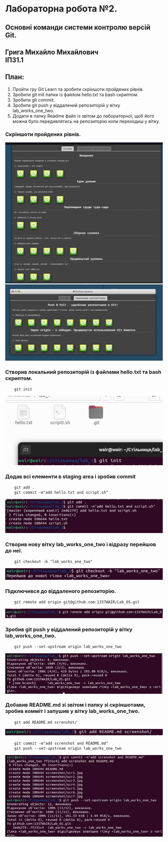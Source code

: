 #  Лабораторна робота №2.
## Основні команди системи контролю версій Git.
## Грига Михайло Михайлович <br> ІПЗ1.1
## План:
1) Пройти гру Git Learn та зробити скріншоти пройдених рівнів.
2) Зробити git init папки із файлом hello.txt та bash скриптом.
3) Зробити git commit.
4) Зробити git push у віддалений репозиторій у вітку lab_works_one_two.
5) Додати в папку Readme файл із звітом до лабораторної, щоб його можна було передивлятись на репозиторію коли переходиш у вітку.

### Скріншоти пройдених рівнів.
![images1](screenshot/scr1.jpg)
![images2](screenshot/scr2.jpg)
### Створив локальний репозиторій із файлами hello.txt та bash скриптом.
```
    git init
```
![images3](screenshot/scr3.jpg)
### Додав всі елементи в staging area і зробив commit
```
    git add .
    git commit -m"add hello.txt and script.sh"
```
![images4](screenshot/scr4.jpg)
### Створив нову вітку lab_works_one_two і відразу перейшов до неї.
```
    git checkout -b "lab_works_one_two"
```
![images5](screenshot/scr5.jpg)
### Підключився до віддаленого репозиторію.
```
    git remote add origin git@github.com:1337WAIR/Lab_OS.git
```
![images6](screenshot/scr6.jpg)
### Зробив git push у віддалений репозиторій у вітку lab_works_one_two.
```
    git push --set-upstream origin lab_works_one_two
```
![images7](screenshot/scr7.jpg)
### Добавив README.md зі звітом і папку зі скріншотами, зробив комміт і запушив у вітку lab_works_one_two.
```
    git add README.md screnshot/
```
![images8](screenshot/scr8.jpg)
```
    git commit -m"add screnshot and README.md"
    git push --set-upstream origin lab_works_one_two
```
![images9](screenshot/scr9.jpg)